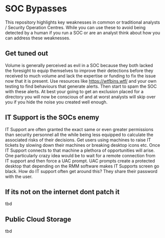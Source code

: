 # SOC Bypasses

This repository highlights key weaknesses in common or traditional analysts / Security Operation Centres. While you can use these to avoid being detected by a human if you run a SOC or are an analyst think about how you can address these weaknesses.

## Get tuned out

Volume is generally perceived as evil in a SOC because they both lacked the foresight to equip themselves to improve their detections before they received to much volume and lack the expertise or funding to fix the issue now that it is present. Use resources like https://wtfbins.wtf/ and your own testing to find behaviours that generate alerts. Then start to spam the SOC with these alerts. At best your going to get an exclusion placed for a directory you will now be conscious of and at worst analysts will skip over you if you hide the noise you created well enough.

## IT Support is the SOCs enemy

IT Support are often granted the exact same or even greater permissions than security personnel all the while being less equipped to calculate the associated risks of their decisions. Get users using machines to raise IT tickets by slowing down their machines or breaking desktop icons etc. Once IT Support connects to that machine a plethora of opportunities will arise. One particularly crazy idea would be to wait for a remote connection from IT support and then force a UAC prompt. UAC prompts create a protected desktop that depending on the RMM software makes IT Supports screen go black. How do IT support often get around this? They share their password with the user.


## If its not on the internet dont patch it

tbd

## Public Cloud Storage

tbd
